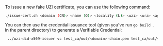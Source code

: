 To issue a new fake UZI certificate, you can use the following command:

```bash
./issue-cert.sh <domain (CN)> <name (O)> <locality (L)> <uzi> <ura> <agb>
```

You can then use the credential issuance tool (given you've run `go build .` in the parent directory) to generate a Verifiable Credential:

```bash
 ../uzi-did-x509-issuer vc test_ca/out/<domain>-chain.pem test_ca/out/<domain>.key <did>
```